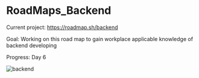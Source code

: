 # RoadMaps_Backend

Current project: https://roadmap.sh/backend

Goal: Working on this road map to gain workplace applicable knowledge of backend developing

Progress: Day 6

![backend](https://user-images.githubusercontent.com/33307642/113805809-6c7ee280-971e-11eb-980f-f9002ec53288.png)
